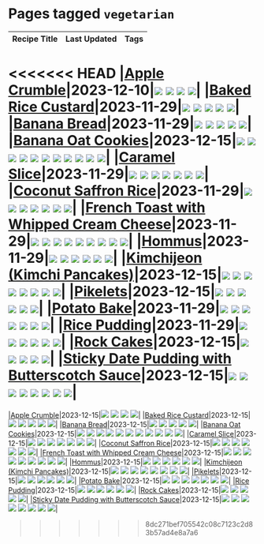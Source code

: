 # Pages tagged `vegetarian`

|Recipe Title|Last Updated|Tags
|:---|:---|:---|
<<<<<<< HEAD
|[Apple Crumble](../recipes/applecrumble.md)|2023-12-10|[![](https://img.shields.io/badge/tag-dessert-b7439e)](../tags/dessert.md) [![](https://img.shields.io/badge/tag-stovetop-c6d429)](../tags/stovetop.md) [![](https://img.shields.io/badge/tag-vegan-062ab)](../tags/vegan.md) [![](https://img.shields.io/badge/tag-vegetarian-517a72)](../tags/vegetarian.md)|
|[Baked Rice Custard](../recipes/bakedricecustard.md)|2023-11-29|[![](https://img.shields.io/badge/tag-baked-e5c1d4)](../tags/baked.md) [![](https://img.shields.io/badge/tag-dairy-10cdd6)](../tags/dairy.md) [![](https://img.shields.io/badge/tag-dessert-b7439e)](../tags/dessert.md) [![](https://img.shields.io/badge/tag-rice-1754e4)](../tags/rice.md) [![](https://img.shields.io/badge/tag-vegetarian-517a72)](../tags/vegetarian.md)|
|[Banana Bread](../recipes/bananabread.md)|2023-11-29|[![](https://img.shields.io/badge/tag-baked-e5c1d4)](../tags/baked.md) [![](https://img.shields.io/badge/tag-dessert-b7439e)](../tags/dessert.md) [![](https://img.shields.io/badge/tag-snack-208450)](../tags/snack.md) [![](https://img.shields.io/badge/tag-vegan-062ab)](../tags/vegan.md) [![](https://img.shields.io/badge/tag-vegetarian-517a72)](../tags/vegetarian.md)|
|[Banana Oat Cookies](../recipes/bananaoatcookies.md)|2023-12-15|[![](https://img.shields.io/badge/tag-baked-e5c1d4)](../tags/baked.md) [![](https://img.shields.io/badge/tag-breakfast-e4f90)](../tags/breakfast.md) [![](https://img.shields.io/badge/tag-chocolate-13fda6)](../tags/chocolate.md) [![](https://img.shields.io/badge/tag-coffee-9fef19)](../tags/coffee.md) [![](https://img.shields.io/badge/tag-dessert-b7439e)](../tags/dessert.md) [![](https://img.shields.io/badge/tag-easy-d4602a)](../tags/easy.md) [![](https://img.shields.io/badge/tag-great-427cd)](../tags/great.md) [![](https://img.shields.io/badge/tag-healthy-d5a11)](../tags/healthy.md) [![](https://img.shields.io/badge/tag-snack-208450)](../tags/snack.md) [![](https://img.shields.io/badge/tag-vegan-062ab)](../tags/vegan.md) [![](https://img.shields.io/badge/tag-vegetarian-517a72)](../tags/vegetarian.md)|
|[Caramel Slice](../recipes/caramelslice.md)|2023-11-29|[![](https://img.shields.io/badge/tag-amazing-6d71)](../tags/amazing.md) [![](https://img.shields.io/badge/tag-baked-e5c1d4)](../tags/baked.md) [![](https://img.shields.io/badge/tag-chocolate-13fda6)](../tags/chocolate.md) [![](https://img.shields.io/badge/tag-dairy-10cdd6)](../tags/dairy.md) [![](https://img.shields.io/badge/tag-dessert-b7439e)](../tags/dessert.md) [![](https://img.shields.io/badge/tag-long_prep_time-3a4f8e)](../tags/long_prep_time.md) [![](https://img.shields.io/badge/tag-vegetarian-517a72)](../tags/vegetarian.md)|
|[Coconut Saffron Rice](../recipes/coconutsaffronrice.md)|2023-11-29|[![](https://img.shields.io/badge/tag-expensive-9acea8)](../tags/expensive.md) [![](https://img.shields.io/badge/tag-rice-1754e4)](../tags/rice.md) [![](https://img.shields.io/badge/tag-sides-9d5b24)](../tags/sides.md) [![](https://img.shields.io/badge/tag-stovetop-c6d429)](../tags/stovetop.md) [![](https://img.shields.io/badge/tag-thai-99d437)](../tags/thai.md) [![](https://img.shields.io/badge/tag-vegan-062ab)](../tags/vegan.md) [![](https://img.shields.io/badge/tag-vegetarian-517a72)](../tags/vegetarian.md)|
|[French Toast with Whipped Cream Cheese](../recipes/frenchtoastwhippedcreamcheese.md)|2023-11-29|[![](https://img.shields.io/badge/tag-amazing-6d71)](../tags/amazing.md) [![](https://img.shields.io/badge/tag-breakfast-e4f90)](../tags/breakfast.md) [![](https://img.shields.io/badge/tag-dairy-10cdd6)](../tags/dairy.md) [![](https://img.shields.io/badge/tag-dessert-b7439e)](../tags/dessert.md) [![](https://img.shields.io/badge/tag-fried-acaf3f)](../tags/fried.md) [![](https://img.shields.io/badge/tag-large_quantity-8ce73b)](../tags/large_quantity.md) [![](https://img.shields.io/badge/tag-messy-91514)](../tags/messy.md) [![](https://img.shields.io/badge/tag-mine-f47a18)](../tags/mine.md) [![](https://img.shields.io/badge/tag-vegetarian-517a72)](../tags/vegetarian.md)|
|[Hommus](../recipes/hommus.md)|2023-11-29|[![](https://img.shields.io/badge/tag-healthy-d5a11)](../tags/healthy.md) [![](https://img.shields.io/badge/tag-messy-91514)](../tags/messy.md) [![](https://img.shields.io/badge/tag-protein-1fc54)](../tags/protein.md) [![](https://img.shields.io/badge/tag-tricky-6984a1)](../tags/tricky.md) [![](https://img.shields.io/badge/tag-vegan-062ab)](../tags/vegan.md) [![](https://img.shields.io/badge/tag-vegetarian-517a72)](../tags/vegetarian.md)|
|[Kimchijeon (Kimchi Pancakes)](../recipes/kimchipancakes.md)|2023-12-15|[![](https://img.shields.io/badge/tag-dinner-bb15fd)](../tags/dinner.md) [![](https://img.shields.io/badge/tag-easy-d4602a)](../tags/easy.md) [![](https://img.shields.io/badge/tag-fried-acaf3f)](../tags/fried.md) [![](https://img.shields.io/badge/tag-korean-32c994)](../tags/korean.md) [![](https://img.shields.io/badge/tag-lunch-e5fa6f)](../tags/lunch.md) [![](https://img.shields.io/badge/tag-stovetop-c6d429)](../tags/stovetop.md) [![](https://img.shields.io/badge/tag-vegan-062ab)](../tags/vegan.md) [![](https://img.shields.io/badge/tag-vegetarian-517a72)](../tags/vegetarian.md)|
|[Pikelets](../recipes/pikelets.md)|2023-12-15|[![](https://img.shields.io/badge/tag-breakfast-e4f90)](../tags/breakfast.md) [![](https://img.shields.io/badge/tag-dairy-10cdd6)](../tags/dairy.md) [![](https://img.shields.io/badge/tag-dessert-b7439e)](../tags/dessert.md) [![](https://img.shields.io/badge/tag-family-f53bfe)](../tags/family.md) [![](https://img.shields.io/badge/tag-fried-acaf3f)](../tags/fried.md) [![](https://img.shields.io/badge/tag-vegetarian-517a72)](../tags/vegetarian.md)|
|[Potato Bake](../recipes/potatobake.md)|2023-11-29|[![](https://img.shields.io/badge/tag-baked-e5c1d4)](../tags/baked.md) [![](https://img.shields.io/badge/tag-cheesey-708555)](../tags/cheesey.md) [![](https://img.shields.io/badge/tag-dairy-10cdd6)](../tags/dairy.md) [![](https://img.shields.io/badge/tag-potato-e7673c)](../tags/potato.md) [![](https://img.shields.io/badge/tag-savoury-fecb83)](../tags/savoury.md) [![](https://img.shields.io/badge/tag-sides-9d5b24)](../tags/sides.md) [![](https://img.shields.io/badge/tag-vegetarian-517a72)](../tags/vegetarian.md)|
|[Rice Pudding](../recipes/ricepudding.md)|2023-11-29|[![](https://img.shields.io/badge/tag-dairy-10cdd6)](../tags/dairy.md) [![](https://img.shields.io/badge/tag-dessert-b7439e)](../tags/dessert.md) [![](https://img.shields.io/badge/tag-easy-d4602a)](../tags/easy.md) [![](https://img.shields.io/badge/tag-rice-1754e4)](../tags/rice.md) [![](https://img.shields.io/badge/tag-rice_cooker-6a156e)](../tags/rice_cooker.md) [![](https://img.shields.io/badge/tag-vegetarian-517a72)](../tags/vegetarian.md)|
|[Rock Cakes](../recipes/rockcakes.md)|2023-12-15|[![](https://img.shields.io/badge/tag-baked-e5c1d4)](../tags/baked.md) [![](https://img.shields.io/badge/tag-dairy-10cdd6)](../tags/dairy.md) [![](https://img.shields.io/badge/tag-dessert-b7439e)](../tags/dessert.md) [![](https://img.shields.io/badge/tag-family-f53bfe)](../tags/family.md) [![](https://img.shields.io/badge/tag-vegetarian-517a72)](../tags/vegetarian.md)|
|[Sticky Date Pudding with Butterscotch Sauce](../recipes/stickydatepuddingwithbutterscotchsauce.md)|2023-12-15|[![](https://img.shields.io/badge/tag-amazing-6d71)](../tags/amazing.md) [![](https://img.shields.io/badge/tag-baked-e5c1d4)](../tags/baked.md) [![](https://img.shields.io/badge/tag-british-4a3565)](../tags/british.md) [![](https://img.shields.io/badge/tag-coffee-9fef19)](../tags/coffee.md) [![](https://img.shields.io/badge/tag-dairy-10cdd6)](../tags/dairy.md) [![](https://img.shields.io/badge/tag-dessert-b7439e)](../tags/dessert.md) [![](https://img.shields.io/badge/tag-stovetop-c6d429)](../tags/stovetop.md) [![](https://img.shields.io/badge/tag-vegetarian-517a72)](../tags/vegetarian.md)|
=======
|[Apple Crumble](../recipes/applecrumble.md)|2023-12-15|[![](https://img.shields.io/badge/tag-dessert-10cdd6)](../tags/dessert.md) [![](https://img.shields.io/badge/tag-stovetop-5b6ac0)](../tags/stovetop.md) [![](https://img.shields.io/badge/tag-vegan-8a534c)](../tags/vegan.md) [![](https://img.shields.io/badge/tag-vegetarian-6984a1)](../tags/vegetarian.md)|
|[Baked Rice Custard](../recipes/bakedricecustard.md)|2023-12-15|[![](https://img.shields.io/badge/tag-baked-c6d429)](../tags/baked.md) [![](https://img.shields.io/badge/tag-dairy-e5c1d4)](../tags/dairy.md) [![](https://img.shields.io/badge/tag-dessert-10cdd6)](../tags/dessert.md) [![](https://img.shields.io/badge/tag-rice-4d8aaa)](../tags/rice.md) [![](https://img.shields.io/badge/tag-vegetarian-6984a1)](../tags/vegetarian.md)|
|[Banana Bread](../recipes/bananabread.md)|2023-12-15|[![](https://img.shields.io/badge/tag-baked-c6d429)](../tags/baked.md) [![](https://img.shields.io/badge/tag-dessert-10cdd6)](../tags/dessert.md) [![](https://img.shields.io/badge/tag-snack-6a156e)](../tags/snack.md) [![](https://img.shields.io/badge/tag-vegan-8a534c)](../tags/vegan.md) [![](https://img.shields.io/badge/tag-vegetarian-6984a1)](../tags/vegetarian.md)|
|[Banana Oat Cookies](../recipes/bananaoatcookies.md)|2023-12-15|[![](https://img.shields.io/badge/tag-baked-c6d429)](../tags/baked.md) [![](https://img.shields.io/badge/tag-breakfast-f47a18)](../tags/breakfast.md) [![](https://img.shields.io/badge/tag-chocolate-062ab)](../tags/chocolate.md) [![](https://img.shields.io/badge/tag-coffee-517a72)](../tags/coffee.md) [![](https://img.shields.io/badge/tag-dessert-10cdd6)](../tags/dessert.md) [![](https://img.shields.io/badge/tag-easy-e4f90)](../tags/easy.md) [![](https://img.shields.io/badge/tag-great-4a3565)](../tags/great.md) [![](https://img.shields.io/badge/tag-healthy-e7673c)](../tags/healthy.md) [![](https://img.shields.io/badge/tag-snack-6a156e)](../tags/snack.md) [![](https://img.shields.io/badge/tag-vegan-8a534c)](../tags/vegan.md) [![](https://img.shields.io/badge/tag-vegetarian-6984a1)](../tags/vegetarian.md)|
|[Caramel Slice](../recipes/caramelslice.md)|2023-12-15|[![](https://img.shields.io/badge/tag-amazing-b7439e)](../tags/amazing.md) [![](https://img.shields.io/badge/tag-baked-c6d429)](../tags/baked.md) [![](https://img.shields.io/badge/tag-chocolate-062ab)](../tags/chocolate.md) [![](https://img.shields.io/badge/tag-dairy-e5c1d4)](../tags/dairy.md) [![](https://img.shields.io/badge/tag-dessert-10cdd6)](../tags/dessert.md) [![](https://img.shields.io/badge/tag-long_prep_time-91514)](../tags/long_prep_time.md) [![](https://img.shields.io/badge/tag-vegetarian-6984a1)](../tags/vegetarian.md)|
|[Coconut Saffron Rice](../recipes/coconutsaffronrice.md)|2023-12-15|[![](https://img.shields.io/badge/tag-expensive-95446)](../tags/expensive.md) [![](https://img.shields.io/badge/tag-rice-4d8aaa)](../tags/rice.md) [![](https://img.shields.io/badge/tag-sides-acbc2f)](../tags/sides.md) [![](https://img.shields.io/badge/tag-stovetop-5b6ac0)](../tags/stovetop.md) [![](https://img.shields.io/badge/tag-thai-ad1215)](../tags/thai.md) [![](https://img.shields.io/badge/tag-vegan-8a534c)](../tags/vegan.md) [![](https://img.shields.io/badge/tag-vegetarian-6984a1)](../tags/vegetarian.md)|
|[French Toast with Whipped Cream Cheese](../recipes/frenchtoastwhippedcreamcheese.md)|2023-12-15|[![](https://img.shields.io/badge/tag-amazing-b7439e)](../tags/amazing.md) [![](https://img.shields.io/badge/tag-breakfast-f47a18)](../tags/breakfast.md) [![](https://img.shields.io/badge/tag-dairy-e5c1d4)](../tags/dairy.md) [![](https://img.shields.io/badge/tag-dessert-10cdd6)](../tags/dessert.md) [![](https://img.shields.io/badge/tag-fried-9fef19)](../tags/fried.md) [![](https://img.shields.io/badge/tag-large_quantity-32f6f2)](../tags/large_quantity.md) [![](https://img.shields.io/badge/tag-messy-f53bfe)](../tags/messy.md) [![](https://img.shields.io/badge/tag-mine-6d71)](../tags/mine.md) [![](https://img.shields.io/badge/tag-vegetarian-6984a1)](../tags/vegetarian.md)|
|[Hommus](../recipes/hommus.md)|2023-12-15|[![](https://img.shields.io/badge/tag-healthy-e7673c)](../tags/healthy.md) [![](https://img.shields.io/badge/tag-messy-f53bfe)](../tags/messy.md) [![](https://img.shields.io/badge/tag-protein-fecb83)](../tags/protein.md) [![](https://img.shields.io/badge/tag-tricky-da139a)](../tags/tricky.md) [![](https://img.shields.io/badge/tag-vegan-8a534c)](../tags/vegan.md) [![](https://img.shields.io/badge/tag-vegetarian-6984a1)](../tags/vegetarian.md)|
|[Kimchijeon (Kimchi Pancakes)](../recipes/kimchipancakes.md)|2023-12-15|[![](https://img.shields.io/badge/tag-dinner-bb15fd)](../tags/dinner.md) [![](https://img.shields.io/badge/tag-easy-e4f90)](../tags/easy.md) [![](https://img.shields.io/badge/tag-fried-9fef19)](../tags/fried.md) [![](https://img.shields.io/badge/tag-korean-1fc54)](../tags/korean.md) [![](https://img.shields.io/badge/tag-lunch-32c994)](../tags/lunch.md) [![](https://img.shields.io/badge/tag-stovetop-5b6ac0)](../tags/stovetop.md) [![](https://img.shields.io/badge/tag-vegan-8a534c)](../tags/vegan.md) [![](https://img.shields.io/badge/tag-vegetarian-6984a1)](../tags/vegetarian.md)|
|[Pikelets](../recipes/pikelets.md)|2023-12-15|[![](https://img.shields.io/badge/tag-breakfast-f47a18)](../tags/breakfast.md) [![](https://img.shields.io/badge/tag-dairy-e5c1d4)](../tags/dairy.md) [![](https://img.shields.io/badge/tag-dessert-10cdd6)](../tags/dessert.md) [![](https://img.shields.io/badge/tag-family-13fda6)](../tags/family.md) [![](https://img.shields.io/badge/tag-fried-9fef19)](../tags/fried.md) [![](https://img.shields.io/badge/tag-vegetarian-6984a1)](../tags/vegetarian.md)|
|[Potato Bake](../recipes/potatobake.md)|2023-12-15|[![](https://img.shields.io/badge/tag-baked-c6d429)](../tags/baked.md) [![](https://img.shields.io/badge/tag-cheesey-427cd)](../tags/cheesey.md) [![](https://img.shields.io/badge/tag-dairy-e5c1d4)](../tags/dairy.md) [![](https://img.shields.io/badge/tag-potato-94b8ca)](../tags/potato.md) [![](https://img.shields.io/badge/tag-savoury-42963a)](../tags/savoury.md) [![](https://img.shields.io/badge/tag-sides-acbc2f)](../tags/sides.md) [![](https://img.shields.io/badge/tag-vegetarian-6984a1)](../tags/vegetarian.md)|
|[Rice Pudding](../recipes/ricepudding.md)|2023-12-15|[![](https://img.shields.io/badge/tag-dairy-e5c1d4)](../tags/dairy.md) [![](https://img.shields.io/badge/tag-dessert-10cdd6)](../tags/dessert.md) [![](https://img.shields.io/badge/tag-easy-e4f90)](../tags/easy.md) [![](https://img.shields.io/badge/tag-rice-4d8aaa)](../tags/rice.md) [![](https://img.shields.io/badge/tag-rice_cooker-e5fa6f)](../tags/rice_cooker.md) [![](https://img.shields.io/badge/tag-vegetarian-6984a1)](../tags/vegetarian.md)|
|[Rock Cakes](../recipes/rockcakes.md)|2023-12-15|[![](https://img.shields.io/badge/tag-baked-c6d429)](../tags/baked.md) [![](https://img.shields.io/badge/tag-dairy-e5c1d4)](../tags/dairy.md) [![](https://img.shields.io/badge/tag-dessert-10cdd6)](../tags/dessert.md) [![](https://img.shields.io/badge/tag-family-13fda6)](../tags/family.md) [![](https://img.shields.io/badge/tag-vegetarian-6984a1)](../tags/vegetarian.md)|
|[Sticky Date Pudding with Butterscotch Sauce](../recipes/stickydatepuddingwithbutterscotchsauce.md)|2023-12-15|[![](https://img.shields.io/badge/tag-amazing-b7439e)](../tags/amazing.md) [![](https://img.shields.io/badge/tag-baked-c6d429)](../tags/baked.md) [![](https://img.shields.io/badge/tag-british-dc62b7)](../tags/british.md) [![](https://img.shields.io/badge/tag-coffee-517a72)](../tags/coffee.md) [![](https://img.shields.io/badge/tag-dairy-e5c1d4)](../tags/dairy.md) [![](https://img.shields.io/badge/tag-dessert-10cdd6)](../tags/dessert.md) [![](https://img.shields.io/badge/tag-stovetop-5b6ac0)](../tags/stovetop.md) [![](https://img.shields.io/badge/tag-vegetarian-6984a1)](../tags/vegetarian.md)|
>>>>>>> 8dc271bef705542c08c7123c2d83b57ad4e8a7a6
